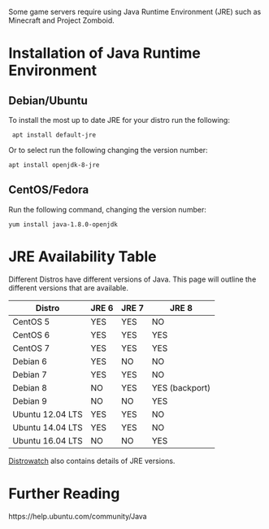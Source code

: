 Some game servers require using Java Runtime Environment (JRE) such as Minecraft and Project Zomboid. 

<h1>Installation of Java Runtime Environment</h1>

<h2>Debian/Ubuntu</h2>
To install the most up to date JRE for your distro run the following:

     apt install default-jre

Or to select run the following changing the version number:

    apt install openjdk-8-jre

 <h2>CentOS/Fedora</h2>

Run the following command, changing the version number:

    yum install java-1.8.0-openjdk

<h1>JRE Availability Table</h1>
Different Distros have different versions of Java. This page will outline the different versions that are available.

| Distro           |JRE 6|JRE 7|JRE 8|
|------------------|-----|-----|-----|
| CentOS 5         | YES | YES | NO  |
| CentOS 6         | YES | YES | YES |
| CentOS 7         | YES | YES | YES |
| Debian 6         | YES | NO  | NO  |
| Debian 7         | YES | YES | NO  |
| Debian 8         | NO  | YES | YES (backport)|
| Debian 9         | NO  | NO  | YES |
| Ubuntu 12.04 LTS | YES | YES | NO  |
| Ubuntu 14.04 LTS | YES | YES | NO  |
| Ubuntu 16.04 LTS | NO  | NO  | YES |

[Distrowatch](https://distrowatch.com) also contains details of JRE versions.

<h1>Further Reading</h1>
https://help.ubuntu.com/community/Java
